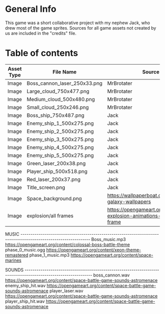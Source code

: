 # General Info
This game was a short collaborative project with my nephew Jack, who drew most of the game sprites.  Sources for all game assets not created by us are included in the "credits" file.


# Table of contents

Asset Type   | File Name     | Source 
------------- | ------------- | --------    |
Image      |  Boss_cannon_laser_250x33.png         |   MrBrotater      |
Image      |  Large_cloud_750x477.png         |   MrBrotater      |
Image      |  Medium_cloud_500x480.png         |   MrBrotater      |
Image      |  Small_cloud_250x246.png         |   MrBrotater      |
Image      |  Boss_ship_750x487.png         |   Jack      |
Image      |  Enemy_ship_1_500x275.png         |   Jack      |
Image      |  Enemy_ship_2_500x275.png         |   Jack      |
Image      |  Enemy_ship_3_500x275.png         |   Jack      |
Image      |  Enemy_ship_4_500x275.png         |   Jack      |
Image      |  Enemy_ship_5_500x275.png         |   Jack      |
Image      |  Green_laser_200x38.png         |   Jack      |
Image      |  Player_ship_500x518.png         |   Jack      |
Image      |  Red_laser_200x37.png         |   Jack      |
Image      |  Title_screen.png          |   Jack      |
Image      |  Space_background.png      |   https://wallpaperboat.com/blue-galaxy-wallpapers   |
Image      |  explosion/all frames      |   https://opengameart.org/content/2d-explosion-animations-frame-by-frame   |

MUSIC -----------------------------------------------------------------------------------------------------------------
Boss_music.mp3                      https://opengameart.org/content/colossal-boss-battle-theme
phase_0_music.ogg                   https://opengameart.org/content/xeon-theme-remastered
phase_1_music.mp3                   https://opengameart.org/content/space-marines

SOUNDS ----------------------------------------------------------------------------------------------------------------
boss_cannon.wav                     https://opengameart.org/content/space-battle-game-sounds-astromenace
enemy_ship_hit.wav                  https://opengameart.org/content/space-battle-game-sounds-astromenace
player_laser.wav                    https://opengameart.org/content/space-battle-game-sounds-astromenace
player_ship_hit.wav                 https://opengameart.org/content/space-battle-game-sounds-astromenace
